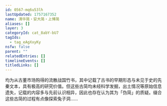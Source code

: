 ```yaml
---
id: 0567-mq6u53lh
lastUpdated: 1757167352
name: 清华简・安大简・上博简
aliases: []
layer: 3
categoryId: cat_8abY-bU7
tagIds:
  - tag_eAgXxyKy
nsfw: false
parent: ""
relatedEntries: []
timelineEvents: []
titledLinks: []
---
```


均为从古董市场购得的流散战国竹书，其中记载了古书的早期形态与未见于史的先秦文本，具有极高的研究价值。但这些古简均未经科学发掘，出土情况等原始信息遗失，记载的内容多与先前认识相异，因此也存在认为其为「伪简」的质疑。缀合这些古简的过程有点像探索兔子洞……